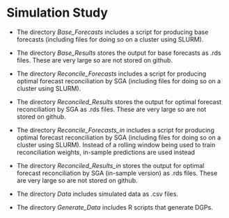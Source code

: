 # Simulation Study

- The directory *Base_Forecasts* includes a script for producing base forecasts (including files for doing so on a cluster using SLURM).

- The directory *Base_Results* stores the output for base forecasts as .rds files.  These are very large so are not stored on github.

- The directory *Reconcile_Forecasts* includes a script for producing optimal forecast reconciliation by SGA (including files for doing so on a cluster using SLURM).

- The directory *Reconciled_Results* stores the output for optimal forecast reconciliation by SGA as .rds files.  These are very large so are not stored on github.

- The directory *Reconcile_Forecasts_in* includes a script for producing optimal forecast reconciliation by SGA (including files for doing so on a cluster using SLURM).  Instead of a rolling window being used to train reconciliation weights, in-sample predictions are used instead

- The directory *Reconciled_Results_in* stores the output for optimal forecast reconciliation by SGA (in-sample version) as .rds files.  These are very large so are not stored on github.

- The directory *Data* includes simulated data as .csv files.

- The directory *Generate_Data* includes R scripts that generate DGPs.


